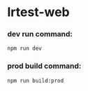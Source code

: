 # lrtest-web

### dev run command:

```
npm run dev
```
### prod build command:

```
npm run build:prod
```